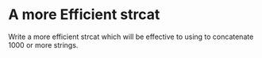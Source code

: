 # A more Efficient strcat

Write a more efficient strcat which will be effective
to using to concatenate 1000 or more strings.

